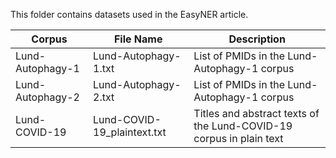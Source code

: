 This folder contains datasets used in the EasyNER article.

| Corpus           | File Name                       | Description                                              |
|------------------------|---------------------------------|----------------------------------------------------------|
| Lund-Autophagy-1       | Lund-Autophagy-1.txt            | List of PMIDs in the Lund-Autophagy-1 corpus             |
| Lund-Autophagy-2       | Lund-Autophagy-2.txt            | List of PMIDs in the Lund-Autophagy-1 corpus             |
| Lund-COVID-19          | Lund-COVID-19_plaintext.txt     | Titles and abstract texts of the Lund-COVID-19 corpus in plain text|





